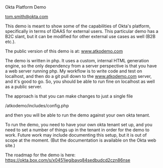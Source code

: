 Okta Platform Demo

tom.smith@okta.com

This demo is meant to show some of the capabilities of Okta's platform, specifically in terms of IDAAS for external users. This particular demo has a B2C slant, but it can be modified for other external use cases as well (B2B etc.).

The public version of this demo is at: www.atkodemo.com

The demo is written in php. It uses a custom, internal HTML generation engine, so the only dependency from a server perspective is that you have a web server running php. My workflow is to write code and test on localhost, and then do a git pull down to the www.atkodemo.com server, and it's good to go. So, you should be able to run fine on localhost as well as a public server.

The approach is that you can make changes to just a single file

/atkodemo/includes/config.php

and then you will be able to run the demo against your own okta tenant.

To run the demo, you need to have your own okta tenant set up, and you need to set a number of things up in the tenant in order for the demo to work. Future work may include documenting this setup, but it is out of scope at the moment. (But the documentation is available on the Okta web site.)

The roadmap for the demo is here: https://okta.box.com/s/x0451iegibayq84sedbudcd2czn86nse
